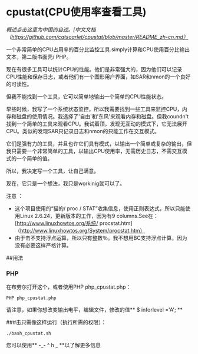 # cpustat(CPU使用率查看工具)
*概述点击这里为中国的自述。[中文文档（https://github.com/catscarlet/cpustat/blob/master/README_zh-cn.md）*

一个非常简单的CPU占用率的百分比监控工具.simply计算和CPU使用百分比输出文本，第二版书面壳/ PHP。

现在有很多工具可以统计CPU的性能。他们是非常强大的，因为他们可以记录CPU性能和保存日志，或者他们有一个图形用户界面，如SAR和nmon的一个良好的可读性。

但我不能找到一个工具，它可以简单地输出一个简单的CPU性能状态。

早些时候，我写了一个系统状态监控，所以我需要找到一些工具来监控CPU，内存和磁盘的使用情况。我选择了'自由'和'东风'来观看内存和磁盘。但我coundn't找到一个简单的工具来观看CPU。我试着顶，发现无互动的模式下，它无法展开CPU。类似的发现SAR只记录日志和nmon的只能工作在交互模式。

它们是强有力的工具，并且也许它们具有模式，以输出一个简单或复杂的输出，但我只需要一个非常简单的工具，以输出CPU使用率，无需历史日志，不需交互模式的一个简单的值。

所以，我决定写一个工具，让自己满意。

现在，它只是一个想法，我只是workinig就可以了。

注意 ：
- 这个项目使用的“猫的/ proc / STAT”收集信息，使用正则表达式，所以只能使用Linux 2.6.24，更新版本的工作，因为有9 columns.See在：[http://www.linuxhowtos.org/系统/ procstat.htm]（http://www.linuxhowtos.org/System/procstat.htm）
- 由于击不支持浮点运算，所以只有整数％。我不想用BC支持浮点计算，因为没有必要这样严格计算。

##用法

### PHP

在布劳尔打开这个，或者使用PHP php_cpustat.php：

```
PHP php_cpustat.php
```

请注意，如果你想改变输出电平，编辑文件，修改的值** $ inforlevel ='A'; **

###击只需像这样运行（执行所需的权限）：

```
./bash_cpustat.sh
```

您可以使用** -_- ^ h _ **以了解更多信息
